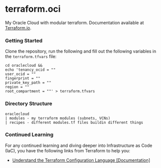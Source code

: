 # terraform.oci
My Oracle Cloud with modular terraform. Documentation available at [Terraform.io](https://registry.terraform.io/providers/hashicorp/oci/latest/docs).

### Getting Started
Clone the repository, run the following and fill out the following variables in the `terraform.tfvars` file:
```
cd oraclecloud &&
echo 'tenancy_ocid = ""
user_ocid = ""
fingerprint = "" 
private_key_path = ""
region = ""
root_compartment = ""' > terraform.tfvars
```

### Directory Structure
```
oraclecloud
| modules - my terraform modules (subnets, VCNs)
| recipes - different modules.tf files buildin different things
```

### Continued Learning
For any continued learning and diving deeper into Infrastructure as Code (IaC), 
you have the following links from Terraform to help you:

* [Understand the Terraform Configuration Language [Documentation]](https://www.terraform.io/docs/configuration/index.html)